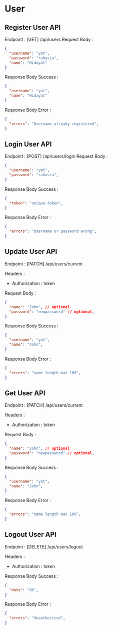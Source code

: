# User
##  Register User API
Endpoint : [GET] /api/users
Request Body :
```json
{
  "username": "yat",
  "password": "rahasia",
  "name": "Hidayat"
}
```
Response Body Success :
```json
{
  "username": "yat",
  "name": "Hidayat"
}
```
Response Body Error :
```json
{
  "errors": "Username already registered",
}
```

##  Login User API
Endpoint : [POST] /api/users/login
Request Body :
```json
{
  "username": "yat",
  "password": "rahasia",
}
```
Response Body Success :
```json
{
  "token": "unique-token",
}
```
Response Body Error :
```json
{
  "errors": "Username or password wrong",
}
```

##  Update User API
Endpoint : [PATCH] /api/users/current

Headers : 
- Authorization : token

Request Body :
```json
{
  "name": "John", // optional
  "password": "newpassword" // optional,
}
```
Response Body Success :
```json
{
  "username": "yat",
  "name": "John",
}
```
Response Body Error :
```json
{
  "errors": "name length max 100",
}
```

##  Get User API
Endpoint : [PATCH] /api/users/current

Headers : 
- Authorization : token

Request Body :
```json
{
  "name": "John", // optional
  "password": "newpassword" // optional,
}
```
Response Body Success :
```json
{
  "username": "yat",
  "name": "John",
}
```
Response Body Error :
```json
{
  "errors": "name length max 100",
}
```

##  Logout User API
Endpoint : [DELETE] /api/users/logout

Headers : 
- Authorization : token

Response Body Success :
```json
{
  "data": "OK",
}
```
Response Body Error :
```json
{
  "errors": "Unauthorized",
}
```

